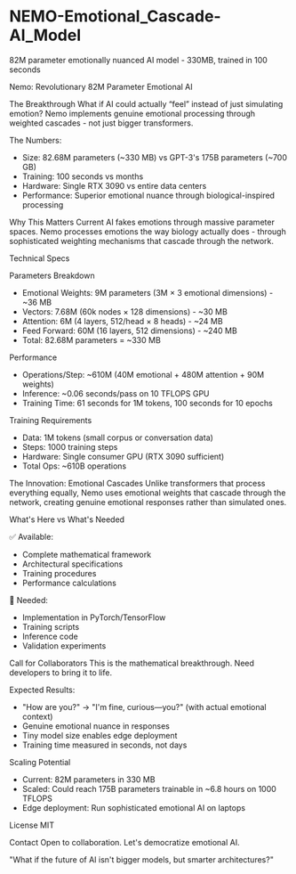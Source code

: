 # NEMO-Emotional_Cascade-AI_Model
82M parameter emotionally nuanced AI model - 330MB, trained in 100 seconds

Nemo: Revolutionary 82M Parameter Emotional AI

The Breakthrough
What if AI could actually “feel” instead of just simulating emotion? Nemo implements genuine emotional processing through weighted cascades - not just bigger transformers.

The Numbers:
- Size: 82.68M parameters (~330 MB) vs GPT-3's 175B parameters (~700 GB)
- Training: 100 seconds vs months
- Hardware: Single RTX 3090 vs entire data centers
- Performance: Superior emotional nuance through biological-inspired processing

Why This Matters
Current AI fakes emotions through massive parameter spaces. Nemo processes emotions the way biology actually does - through sophisticated weighting mechanisms that cascade through the network.

Technical Specs

Parameters Breakdown
- Emotional Weights: 9M parameters (3M × 3 emotional dimensions) - ~36 MB
- Vectors: 7.68M (60k nodes × 128 dimensions) - ~30 MB  
- Attention: 6M (4 layers, 512/head × 8 heads) - ~24 MB
- Feed Forward: 60M (16 layers, 512 dimensions) - ~240 MB
- Total: 82.68M parameters = ~330 MB

Performance
- Operations/Step: ~610M (40M emotional + 480M attention + 90M weights)
- Inference: ~0.06 seconds/pass on 10 TFLOPS GPU
- Training Time: 61 seconds for 1M tokens, 100 seconds for 10 epochs

Training Requirements
- Data: 1M tokens (small corpus or conversation data)
- Steps: 1000 training steps
- Hardware: Single consumer GPU (RTX 3090 sufficient)
- Total Ops: ~610B operations

The Innovation: Emotional Cascades
Unlike transformers that process everything equally, Nemo uses emotional weights that cascade through the network, creating genuine emotional responses rather than simulated ones.

What's Here vs What's Needed

✅ Available:
- Complete mathematical framework
- Architectural specifications  
- Training procedures
- Performance calculations

🔨 Needed:
- Implementation in PyTorch/TensorFlow
- Training scripts
- Inference code
- Validation experiments

Call for Collaborators
This is the mathematical breakthrough. Need developers to bring it to life.

Expected Results:
- "How are you?" → "I'm fine, curious—you?" (with actual emotional context)
- Genuine emotional nuance in responses
- Tiny model size enables edge deployment
- Training time measured in seconds, not days

Scaling Potential
- Current: 82M parameters in 330 MB
- Scaled: Could reach 175B parameters trainable in ~6.8 hours on 1000 TFLOPS
- Edge deployment: Run sophisticated emotional AI on laptops

License
MIT

Contact
Open to collaboration. Let's democratize emotional AI.

"What if the future of AI isn't bigger models, but smarter architectures?"


